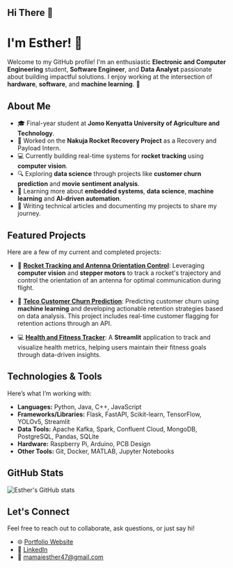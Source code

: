 ## Hi There 👋 

<!--
**EstherMamai/EstherMamai** is a ✨ _special_ ✨ repository because its `README.md` (this file) appears on your GitHub profile.

Here are some ideas to get you started:

- 🔭 I’m currently working on ...
- 🌱 I’m currently learning ...
- 👯 I’m looking to collaborate on ...
- 🤔 I’m looking for help with ...
- 💬 Ask me about ...
- 📫 How to reach me: ...
- 😄 Pronouns: ...
- ⚡ Fun fact: ...
-->
# I'm Esther! 👋

Welcome to my GitHub profile! I'm an enthusiastic **Electronic and Computer Engineering** student, **Software Engineer**, and **Data Analyst** passionate about building impactful solutions. I enjoy working at the intersection of **hardware**, **software**, and **machine learning**. 🚀

## About Me
- 🎓 Final-year student at **Jomo Kenyatta University of Agriculture and Technology**.
- 🚀 Worked on the **Nakuja Rocket Recovery Project** as a Recovery and Payload Intern.
- 💻 Currently building real-time systems for **rocket tracking** using **computer vision**.
- 🔍 Exploring **data science** through projects like **customer churn prediction** and **movie sentiment analysis**.
- 🌱 Learning more about **embedded systems**, **data science**, **machine learning** and **AI-driven automation**.
- 📝 Writing technical articles and documenting my projects to share my journey.

## Featured Projects
Here are a few of my current and completed projects:

- 🚀 [**Rocket Tracking and Antenna Orientation Control**](https://github.com/EstherMamai/rocket_altitude_angle): Leveraging **computer vision** and **stepper motors** to track a rocket's trajectory and control the orientation of an antenna for optimal communication during flight.

- 🤖 [**Telco Customer Churn Prediction**](https://github.com/EstherMamai/TelcoChurn): Predicting customer churn using **machine learning** and developing actionable retention strategies based on data analysis. This project includes real-time customer flagging for retention actions through an API.

- 💻 [**Health and Fitness Tracker**](https://github.com/EstherMamai/fitness_tracker_streamlit): A **Streamlit** application to track and visualize health metrics, helping users maintain their fitness goals through data-driven insights.

## Technologies & Tools
Here’s what I’m working with:

- **Languages:** Python, Java, C++, JavaScript
- **Frameworks/Libraries:** Flask, FastAPI, Scikit-learn, TensorFlow, YOLOv5, Streamlit
- **Data Tools:** Apache Kafka, Spark, Confluent Cloud, MongoDB, PostgreSQL, Pandas, SQLite
- **Hardware:** Raspberry Pi, Arduino, PCB Design
- **Other Tools:** Git, Docker, MATLAB, Jupyter Notebooks

## GitHub Stats
![Esther's GitHub stats](https://github-readme-stats.vercel.app/api?username=EstherMamai&show_icons=true&theme=radical)

## Let's Connect
Feel free to reach out to collaborate, ask questions, or just say hi!

- 🌐 [Portfolio Website](https://esthermamai.github.io)
- 💼 [LinkedIn](https://www.linkedin.com/in/esther-mamai-01070a223?utm_source=share&utm_campaign=share_via&utm_content=profile&utm_medium=android_app)
- 📧 mamaiesther47@gmail.com
